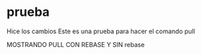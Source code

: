 # prueba
Hice los cambios
Este es una prueba para hacer el comando pull

MOSTRANDO PULL CON REBASE Y SIN rebase
